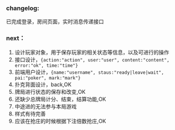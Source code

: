 ### changelog:
已完成登录，房间页面，实时消息传递接口

### next：
1. 设计玩家对象，用于保存玩家的相关状态等信息，以及可进行的操作
2. 接口设计，`{action:"action", user:"user", content:"content", error:"ok", time:"time"}`
3. 前端用户设计，`{name:"username", staus:"ready|leave|wait", pai:"poker", mark:"mark"}`
4. 扑克背面设计，back,OK
5. 牌局进行状态的保存和改变,OK
6. 还缺少总牌局计分、结束，结算功能,OK
7. 中途进的无法参与本局游戏
8. 样式有待完善
9. 应该在抢庄的时候根据下注倍数抢庄,OK
